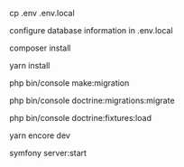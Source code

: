 
cp .env .env.local

configure database information in .env.local

composer install

yarn install

php bin/console make:migration

php bin/console doctrine:migrations:migrate

php bin/console doctrine:fixtures:load

yarn encore dev

symfony server:start

